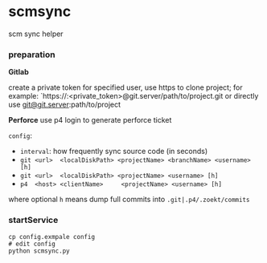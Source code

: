 # scmsync

scm sync helper

### preparation

**Gitlab**

create a private token for specified user, use https to clone project; for example: `https://<username>:<private_token>@git.server/path/to/project.git
or directly use git@git.server:path/to/project

**Perforce** use p4 login to generate perforce ticket

`config`:

- `interval`: how frequently sync source code (in seconds)
- `git <url>  <localDiskPath> <projectName> <branchName> <username> [h]`
- `git <url>  <localDiskPath> <projectName> <username> [h]`
- `p4  <host> <clientName>     <projectName> <username> [h]`

where optional `h` means dump full commits into `.git|.p4/.zoekt/commits`

### startService

```
cp config.exmpale config
# edit config
python scmsync.py
```
